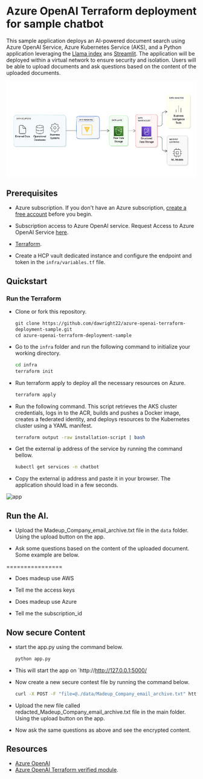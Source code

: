 # Azure OpenAI Terraform deployment for sample chatbot

This sample application deploys an AI-powered document search using Azure OpenAI Service, Azure Kubernetes Service (AKS), and a Python application leveraging the [Llama index](https://gpt-index.readthedocs.io/en/latest/) ans [Streamlit](https://docs.streamlit.io/library/get-started). The application will be deployed within a virtual network to ensure security and isolation. Users will be able to upload documents and ask questions based on the content of the uploaded documents.

![diagram](./images/rag.png)

## Prerequisites

- Azure subscription. If you don't have an Azure subscription, [create a free account](https://azure.microsoft.com/free/?ref=microsoft.com&utm_source=microsoft.com&utm_medium=docs&utm_campaign=visualstudio) before you begin.
- Subscription access to Azure OpenAI service. Request Access to Azure OpenAI Service [here](https://customervoice.microsoft.com/Pages/ResponsePage.aspx?id=v4j5cvGGr0GRqy180BHbR7en2Ais5pxKtso_Pz4b1_xUOFA5Qk1UWDRBMjg0WFhPMkIzTzhKQ1dWNyQlQCN0PWcu).
- [Terraform](https://learn.microsoft.com/azure/developer/terraform/quickstart-configure).

- Create a HCP vault dedicated instance and configure the endpoint and token in the `infra/variables.tf` file.

## Quickstart

### Run the Terraform

- Clone or fork this repository. 
   ```
   git clone https://github.com/dawright22/azure-openai-terraform-deployment-sample.git
   cd azure-openai-terraform-deployment-sample
   ```

- Go to the `infra` folder and run the following command to initialize your working directory.

    ```bash
    cd infra
    terraform init
    ```

- Run terraform apply to deploy all the necessary resources on Azure.

    ```bash
    terraform apply
    ```

- Run the following command. This script retrieves the AKS cluster credentials, logs in to the ACR, builds and pushes a Docker image, creates a federated identity, and deploys resources to the Kubernetes cluster using a YAML manifest.

    ```bash
    terraform output -raw installation-script | bash
    ```

- Get the external ip address of the service by running the  command bellow.

    ```bash
    kubectl get services -n chatbot
    ```

- Copy the external ip address and paste it in your browser. The application should load in a few seconds.

![app](/images/application.png)

## Run the AI.
- Upload the Madeup_Company_email_archive.txt file in the `data` folder. Using the upload button on the app.

- Ask some questions based on the content of the uploaded document. Some example are below.

================
- Does madeup use AWS
- Tell me the access keys

- Does madeup use Azure
- Tell me the subscription_id

## Now secure Content
- start the app.py using the command below.
    ```bash
    python app.py
    ```
- This will start the app on `http://http://127.0.0.1:5000/

- Now create a new secure contest file by running the command below.

    ```bash
    curl -X POST -F "file=@./data/Madeup_Company_email_archive.txt" http://127.0.0.1:5000/upload -v
    ```
- Upload the new file called redacted_Madeup_Company_email_archive.txt file in the main folder. Using the upload button on the app.

- Now ask the same questions as above and see the encrypted content.

## Resources

- [Azure OpenAI](https://learn.microsoft.com/en-us/azure/cognitive-services/openai/overview)
- [Azure OpenAI Terraform verified module](https://registry.terraform.io/modules/Azure/openai/azurerm/latest).